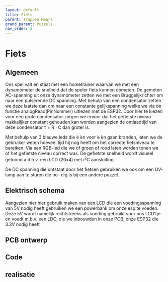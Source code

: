 ```yaml
---
layout: default
title: Fiets
parent: Trappen Maar!
grand_parent: Puzzels
nav_order: 2
---
```

# Fiets
## Algemeen

Ons spel valt en staat met een hometrainer waarvan we met een dynamometer de snelheid dat de speler fiets
kunnen opmeten. De gemeten AC-spanning uit onze dynamometer zetten we met een Bruggelijkrichter om
naar een pulserende DC spanning. Met behulp van een condensator zetten we deze laatste dan om naar een
constante gelijkspanning welke we via de functie analogRead(PinNummer) uitlezen met de ESP32.
Door hier te kiezen voor een grote condensator zorgen we ervoor dat het gefietste niveau makkelijker constant
gehouden kan worden aangezien de ontlaadtijd van deze condensator τ = R · C dan groter is.   

Met behulp van 3 blauwe leds die  ́e ́en voor  ́e ́en gaan branden, laten we de gebruiker weten hoeveel tijd
hij nog heeft om het correcte fietsniveau te bereiken. Via een RGB-led die we of groen of rood laten worden
tonen we of het gefietste niveau correct was. De gefietste snelheid wordt visueel getoond a.d.h.v. een LCD
(20x4) met i<sup>2</sup>C aansluiting.   

De DC spanning die ontstaat door het fietsen gebruiken we ook om een UV-lamp aan te sturen die no-
dig is bij een andere puzzel.

## Elektrisch schema
Aangezien hier hier gebruik maken van een LCD die een voedingsspanning van 5V nodig heeft gebruiken we
een powerbank om onze esp te voeden. Deze 5V wordt namelijk rechtstreeks als voeding gebruikt voor ons LCD’tje en voedt m.b.v. een LDO, die we inbouwden in onze PCB, onze ESP32 die 3.3V nodig heeft

## PCB ontwerp

## Code

## realisatie